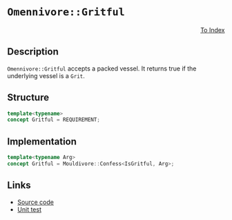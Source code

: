 <!-- Copyright 2024 Feng Mofan
SPDX-License-Identifier: Apache-2.0 -->

# `Omennivore::Gritful`

<p style='text-align: right;'><a href="../../concepts.md#omennivore-gritful">To Index</a></p>

## Description

`Omennivore::Gritful` accepts a packed vessel.
It returns true if the underlying vessel is a `Grit`.

## Structure

```C++
template<typename>
concept Gritful = REQUIREMENT;
```

## Implementation

```C++
template<typename Arg>
concept Gritful = Mouldivore::Confess<IsGritful, Arg>;
```

## Links

- [Source code](../../../../conceptrodon/omennivore/concepts/gritful.hpp)
- [Unit test](../../../../tests/unit/concepts/omennivore/gritful.test.hpp)
